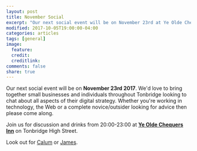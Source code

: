```yaml
---
layout: post
title: November Social
excerpt: "Our next social event will be on November 23rd at Ye Olde Chequers Inn"
modified: 2017-10-05T19:00:00-04:00
categories: articles
tags: [general]
image:
  feature:
  credit:
  creditlink:
comments: false
share: true
---
```


Our next social event will be on <strong>November 23rd 2017</strong>. We'd love to bring together small businesses and individuals throughout Tonbridge looking to chat about all aspects of their digital strategy. Whether you're working in technology, the Web or a complete novice/outsider looking for advice then please come along.

Join us for discussion and drinks from 20:00-23:00 at <strong>[Ye Olde Chequers Inn](https://www.facebook.com/yeoldechequersinn/)</strong> on Tonbridge High Street.

Look out for [Calum](https://calumryan.com) or [James](https://twitter.com/shutdownscanner).
